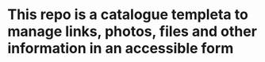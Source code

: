 # This repo is a catalogue templeta to manage links, photos, files and other information in an accessible form
